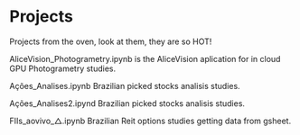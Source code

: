 # Projects

Projects from the oven, look at them, they are so HOT!


AliceVision_Photogrametry.ipynb	is the AliceVision aplication for in cloud GPU Photogrametry studies.

Ações_Analises.ipynb	Brazilian picked stocks analisis studies.

Ações_Analises2.ipynd  Brazilian picked stocks analisis studies.

FIIs_aovivo_△.ipynb  Brazilian Reit options studies getting data from gsheet.

